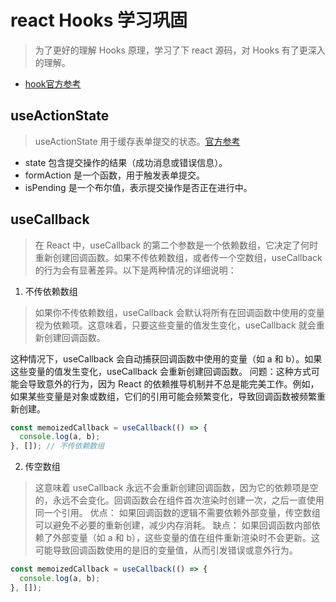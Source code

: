# react Hooks 学习巩固

> 为了更好的理解 Hooks 原理，学习了下 react 源码，对 Hooks 有了更深入的理解。

* [hook官方参考](https://zh-hans.react.dev/reference/react/useActionState)

## useActionState
> useActionState 用于缓存表单提交的状态。[官方参考](https://zh-hans.react.dev/reference/react/useActionState#usage)
* state 包含提交操作的结果（成功消息或错误信息）。
* formAction 是一个函数，用于触发表单提交。
* isPending 是一个布尔值，表示提交操作是否正在进行中。

## useCallback
> 在 React 中，useCallback 的第二个参数是一个依赖数组，它决定了何时重新创建回调函数。如果不传依赖数组，或者传一个空数组，useCallback 的行为会有显著差异。以下是两种情况的详细说明：


1. 不传依赖数组
> 如果你不传依赖数组，useCallback 会默认将所有在回调函数中使用的变量视为依赖项。这意味着，只要这些变量的值发生变化，useCallback 就会重新创建回调函数。

这种情况下，useCallback 会自动捕获回调函数中使用的变量（如 a 和 b）。如果这些变量的值发生变化，useCallback 会重新创建回调函数。
问题：这种方式可能会导致意外的行为，因为 React 的依赖推导机制并不总是能完美工作。例如，如果某些变量是对象或数组，它们的引用可能会频繁变化，导致回调函数被频繁重新创建。
```jsx
const memoizedCallback = useCallback(() => {
  console.log(a, b);
}, []); // 不传依赖数组
```


2. 传空数组
> 这意味着 useCallback 永远不会重新创建回调函数，因为它的依赖项是空的，永远不会变化。回调函数会在组件首次渲染时创建一次，之后一直使用同一个引用。
优点：
如果回调函数的逻辑不需要依赖外部变量，传空数组可以避免不必要的重新创建，减少内存消耗。
缺点：
如果回调函数内部依赖了外部变量（如 a 和 b），这些变量的值在组件重新渲染时不会更新。这可能导致回调函数使用的是旧的变量值，从而引发错误或意外行为。

```jsx
const memoizedCallback = useCallback(() => {
  console.log(a, b);
}, []);
```


